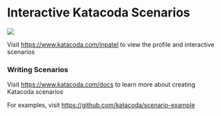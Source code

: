 # Interactive Katacoda Scenarios

[![](http://shields.katacoda.com/katacoda/jnpatel/count.svg)](https://www.katacoda.com/jnpatel "Get your profile on Katacoda.com")

Visit https://www.katacoda.com/jnpatel to view the profile and interactive scenarios

### Writing Scenarios
Visit https://www.katacoda.com/docs to learn more about creating Katacoda scenarios

For examples, visit https://github.com/katacoda/scenario-example
